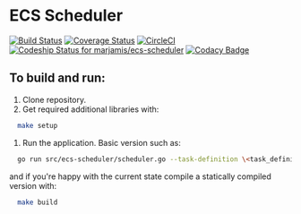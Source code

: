 # ECS Scheduler
[![Build Status](https://travis-ci.org/marjamis/ecs-scheduler.svg?branch=master)](https://travis-ci.org/marjamis/ecs-scheduler)
[![Coverage Status](https://coveralls.io/repos/github/marjamis/ecs-scheduler/badge.svg?branch=master)](https://coveralls.io/github/marjamis/ecs-scheduler?branch=master)
[![CircleCI](https://circleci.com/gh/marjamis/ecs-scheduler.svg?style=svg)](https://circleci.com/gh/marjamis/ecs-scheduler)
[ ![Codeship Status for marjamis/ecs-scheduler](https://app.codeship.com/projects/ae328790-a0ce-0135-44ea-2622f92aca11/status?branch=master)](https://app.codeship.com/projects/254078)
[![Codacy Badge](https://api.codacy.com/project/badge/Grade/16a51951592a4671aeb01707f74ad59f)](https://www.codacy.com/app/marjamis/ecs-scheduler?utm_source=github.com&amp;utm_medium=referral&amp;utm_content=marjamis/ecs-scheduler&amp;utm_campaign=Badge_Grade)

## To build and run:
1. Clone repository.
1. Get required additional libraries with:
```bash
  make setup
```
1. Run the application. Basic version such as:
```bash
  go run src/ecs-scheduler/scheduler.go --task-definition \<task_definition\> --region \<region\> --cluster \<cluster_name\>
```
   and if you're happy with the current state compile a statically compiled version with:
```bash
  make build
```
